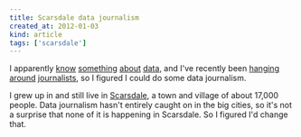 ```yaml
---
title: Scarsdale data journalism
created_at: 2012-01-03
kind: article
tags: ['scarsdale']
---
```

I apparently
[know](http://datakind.org/2012/08/data-heroes-tom-levine/)
[something](https://scraperwiki.com/about/)
[about](https://twitter.com/thomaslevine/status/203184100998266881)
[data](/!/hip-data-nonsense/),
and I've recently been
[hanging](http://pagina12.com.ar/diario/cdigital/31-202522-2012-09-04.html)
[around](http://www.american.edu/americantoday/campus-news/20120420-SOC-Partners-with-Washington-Post-for-ScraperWiki-Event.cfm)
[journalists](http://allthingsd.com/20120623/scraperwiki-tries-to-turn-journalists-into-hackers/),
so I figured I could do some data journalism.

I grew up in and still live in [Scarsdale](http://www.scarsdale.com), a town
and village of about 17,000 people. Data journalism hasn't entirely caught on
in the big cities, so it's not a surprise that none of it is happening in
Scarsdale. So I figured I'd change that.
